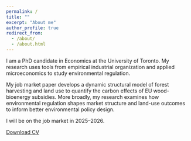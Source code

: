 ```yaml
---
permalink: /
title: ""
excerpt: "About me"
author_profile: true
redirect_from: 
  - /about/
  - /about.html
---
```


I am a PhD candidate in Economics at the University of Toronto. My research uses tools from empirical industrial organization and applied microeconomics to study environmental regulation.

My job market paper develops a dynamic structural model of forest harvesting and land use to quantify the carbon effects of EU wood-bioenergy subsidies. More broadly, my research examines how environmental regulation shapes market structure and land-use outcomes to inform better environmental policy design.

I will be on the job market in 2025–2026.

<a href="/files/cv.pdf" class="btn btn--primary">Download CV</a>
